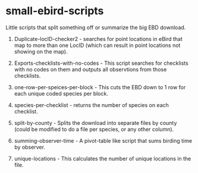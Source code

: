 # small-ebird-scripts
Little scripts that split something off or summarize the big EBD download.

1. Duplicate-locID-checker2 - searches for point locations in eBird that map to more than one LocID (which can result in point locations not showing on the map). 

2. Exports-checklists-with-no-codes - This script searches for checklists with no codes on them and outputs all observtions from those checklists.

3. one-row-per-speices-per-block - This cuts the EBD down to 1 row for each unique coded species per block.

4. species-per-checklist - returns the number of species on each checklist.

5. split-by-county - Splits the download into separate files by county (could be modified to do a file per species, or any other column).

6. summing-observer-time - A pivot-table like script that sums birding time by observer.

7. unique-locations - This calculates the number of unique locations in the file.
